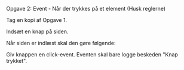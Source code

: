 Opgave 2: Event - Når der trykkes på et element
(Husk reglerne)

Tag en kopi af Opgave 1.

Indsæt en knap på siden.

Når siden er indlæst skal den gøre følgende:

Giv knappen en click-event.
Eventen skal bare logge beskeden "Knap trykket".